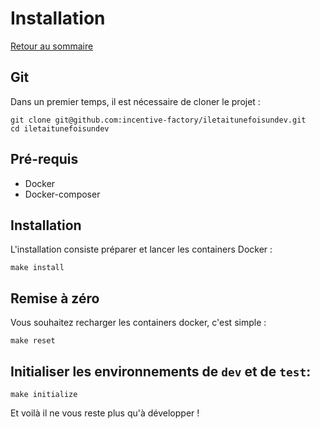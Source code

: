 # Installation

[Retour au sommaire](index.md)

## Git
Dans un premier temps, il est nécessaire de cloner le projet :
```
git clone git@github.com:incentive-factory/iletaitunefoisundev.git
cd iletaitunefoisundev
```

## Pré-requis
* Docker
* Docker-composer

## Installation
L'installation consiste préparer et lancer les containers Docker :
```
make install
```

## Remise à zéro
Vous souhaitez recharger les containers docker, c'est simple :
```
make reset
```

## Initialiser les environnements de `dev` et de `test`:
```
make initialize
```

Et voilà il ne vous reste plus qu'à développer !
